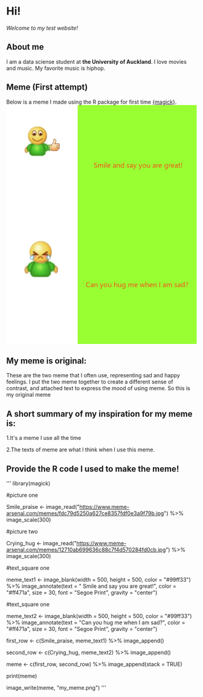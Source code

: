 # Hi!
*Welcome to my test website!*
## About me
I am a data sciense student at **the University of Auckland**. I love movies and music. My favorite music is hiphop.
## Meme (First attempt)
Below is a meme I made using the R package for first time [{magick}](https://cran.r-project.org/web/packages/magick/vignettes/intro.html).
![my_meme](https://github.com/chengwy0505/stats220/blob/main/my_meme.png)
## My meme is original:
These are the two meme that I often use, representing sad and happy feelings. I put the two meme together to create a different sense of contrast, and attached text to express the mood of using meme. So this is my original meme
## A short summary of my inspiration for my meme is: 
1.It's a meme I use all the time

2.The texts of meme are what I think when I use this meme.
## Provide the R code I used to make the meme! 

'''
library(magick)

#picture one

Smile_praise <- image_read("https://www.meme-arsenal.com/memes/fdc79d5250a627ce8357fdf0e3a9f79b.jpg") %>%
  image_scale(300)

#picture two

Crying_hug <- image_read("https://www.meme-arsenal.com/memes/12710ab699636c88c7f4d570284fd0cb.jpg") %>%
  image_scale(300)

#text_square one

meme_text1 <- image_blank(width = 500, height = 500, color = "#99ff33") %>%
  image_annotate(text = " Smile and say you are great!", color = "#ff471a", size = 30, font = "Segoe Print", gravity = "center")

#text_square one

meme_text2 <- image_blank(width = 500, height = 500, color = "#99ff33") %>%
  image_annotate(text = "Can you hug me when I am sad?", color = "#ff471a", size = 30, font = "Segoe Print", gravity = "center")

first_row <- c(Smile_praise, meme_text1) %>%
  image_append()

second_row <- c(Crying_hug, meme_text2) %>%
  image_append()

meme <- c(first_row, second_row) %>%
  image_append(stack = TRUE)

print(meme)

image_write(meme, "my_meme.png")
'''
